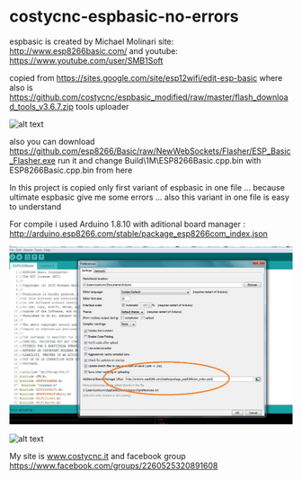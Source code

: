 # costycnc-espbasic-no-errors

espbasic is created by Michael Molinari site: http://www.esp8266basic.com/ and youtube: https://www.youtube.com/user/SMB1Soft

copied from https://sites.google.com/site/esp12wifi/edit-esp-basic where also is                   https://github.com/costycnc/espbasic_modified/raw/master/flash_download_tools_v3.6.7.zip tools uploader

![alt text](https://github.com/costycnc/costycnc-espbasic-adjust-errors/blob/master/esptool.jpg)

also you can download https://github.com/esp8266/Basic/raw/NewWebSockets/Flasher/ESP_Basic_Flasher.exe run it and change                              Build\1M\ESP8266Basic.cpp.bin with ESP8266Basic.cpp.bin from here 

In this project is copied only first variant of espbasic in one file ... because ultimate espbasic give me some errors ... also this                     variant in one file is easy to understand

For compile i used Arduino 1.8.10 with aditional board manager : http://arduino.esp8266.com/stable/package_esp8266com_index.json

![alt text](https://github.com/costycnc/espbasic_modified/blob/master/board.jpg)

![alt text](https://github.com/costycnc/costycnc-espbasic-adjust-errors/blob/master/1.8.10.jpg)

My site is www.costycnc.it and facebook group https://www.facebook.com/groups/2260525320891608
